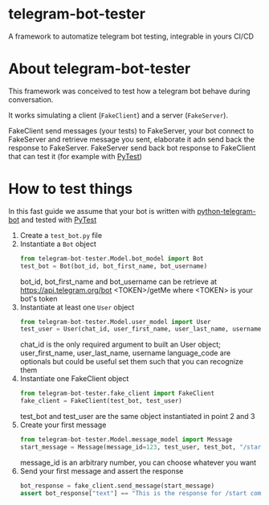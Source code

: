 # telegram-bot-tester
A framework to automatize telegram bot testing, integrable in yours CI/CD

# About telegram-bot-tester
This framework was conceived to test how a telegram bot behave during conversation.

It works simulating a client (`FakeClient`) and a server (`FakeServer`).

FakeClient send messages (your tests) to FakeServer, your bot connect to FakeServer and retrieve message you sent, elaborate it adn send back the response to FakeServer. FakeServer send back bot response to FakeClient that can test it (for example with [PyTest](https://pypi.org/project/pytest/))

# How to test things
In this fast guide we assume that your bot is written with [python-telegram-bot](https://python-telegram-bot.org) and tested with [PyTest](https://pypi.org/project/pytest/)
1. Create a `test_bot.py` file
2. Instantiate a `Bot` object
    ```python
   from telegram-bot-tester.Model.bot_model import Bot
   test_bot = Bot(bot_id, bot_first_name, bot_username)
    ```
    bot_id, bot_first_name and bot_username can be retrieve at https://api.telegram.org/bot \<TOKEN>/getMe where \<TOKEN> is your bot's token
3. Instantiate at least one `User` object
    ```python
    from telegram-bot-tester.Model.user_model import User
    test_user = User(chat_id, user_first_name, user_last_name, username, language_code)
    ```
    chat_id is the only required argument to built an User object; user_first_name, user_last_name, username language_code are optionals but could be useful set them such that you can recognize them
4. Instantiate one FakeClient object
    ```python
    from telegram-bot-tester.fake_client import FakeClient
    fake_client = FakeClient(test_bot, test_user)
    ```
    test_bot and test_user are the same object instantiated in point 2 and 3
5. Create your first message
    ```python
    from telegram-bot-tester.Model.message_model import Message
    start_message = Message(message_id=123, test_user, test_bot, "/start")
    ```
    message_id is an arbitrary number, you can choose whatever you want
6. Send your first message and assert the response
    ```python
    bot_response = fake_client.send_message(start_message)
    assert bot_response["text"] == "This is the response for /start command"
    ```